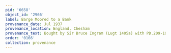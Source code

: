 ```yaml
---
pid: '6658'
object_id: '2966'
label: Barge Moored to a Bank
provenance_date: Jul 1937
provenance_location: England, Chesham
provenance_text: Bought by Sir Bruce Ingram (Lugt 1405a) with PD.209-1963
order: '0166'
collection: provenance
---
```


